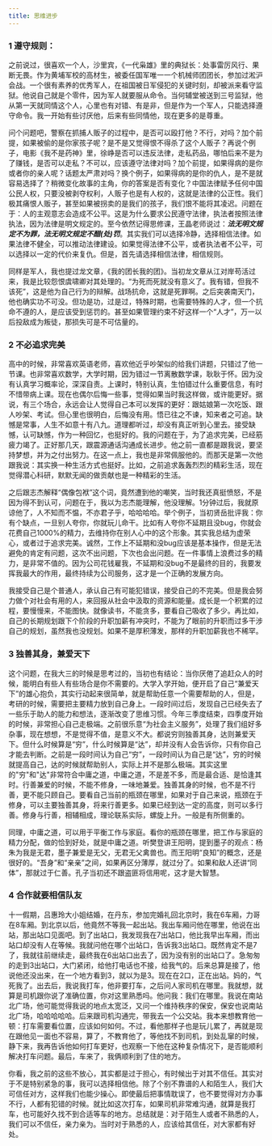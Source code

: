 ```yaml
---
title: 思维进步
---
```


### 1 遵守规则：
之前说过，很喜欢一个人，沙里宾，《一代枭雄》里的典狱长：处事雷厉风行、果断无畏。作为黄埔军校的高材生，被委任国军唯一一个机械师团团长，参加过淞沪会战。一个很有素养的优秀军人，在祖国被日军侵犯的关键时刻，却被派来看守监狱。他说自己就是个零件，因为军人就要服从命令。当何辅堂被送到三号监狱，他从第一天就同情这个人，心里也有对错、有是非，但是作为一个军人，只能选择遵守命令。我一开始有些讨厌他，后来有些同情他，现在更多的是尊重。

问个问题吧，警察在抓捕人贩子的过程中，是否可以殴打他？不行，对吗？加个前提，如果被偷的是你家孩子呢？是不是又觉得恨不得杀了这个人贩子？再说个例子，电影《我不是药神》里，徐峥是否可以违反法律，走私药品，哪怕后来不是为了赚钱，是否可以走私？不可以，应该遵守法律对吗？加个前提，如果得病的是你或者你的亲人呢？话题太严肃对吗？换个例子，如果得病的是你的仇人，是不是就容易选择了？稍微变化故事的主角，你的答案是否有变化？中国法律赋予任何中国公民人权，只要没被剥夺权利，人贩子也是有人权的，这就是法律的公正性。我们极其痛恨人贩子，甚至如果被拐卖的是我们的孩子，我们恨不能将其凌迟。问题在于：人的主观意志会造成不公平。这是为什么要求公民遵守法律，执法者按照法律执法，因为法律是明文规定的。至今依然记得思修课，王晶老师说过：***法无明文规定不为罪，法无明文规定不醋(处)罚***。其实我们可以选择冷静，选择相信法律。如果法律不健全，可以推动法律建设。如果觉得法律不公平，或者执法者不公平，可以选择以一定的代价来复仇。但是，首先请选择相信法律，相信规则。

同样是军人，我也提过龙文章，《我的团长我的团》。当初龙文章从江对岸苟活过来，我是比较怨恨虞啸卿对其处理的。“为死而死就没有意义了。我有错，但我不该死”，这是他为自己行为的辩解。战场抗命，这就是死罪啊。之后突袭南天门，他也确实功不可没。但功是功，过是过，特殊时期，也需要特殊的人才，但一个抗命不遵的人，是应该受到惩罚的。甚至如果管理约束不好这样一个“人才”，万一以后投敌成为叛徒，那损失可是不可估量的。

### 2 不必追求完美
高中的时候，非常喜欢英语老师，喜欢他近乎吵架似的给我们讲题，只错过了他一节课。也非常喜欢数学，大学时期，因为错过一节离散数学课，耿耿于怀。因为没有认真学习概率论，深深自责。上课时，特别认真，生怕错过什么重要信息，有时不惜带病上课。现在也偶尔后悔一些事，觉得如果当时我这样做，或许能更好。据说，有三个场合，永远会让人觉得自己本可以发挥的更好：跟姑娘第一次吃饭、跟人吵架、考试。但心里也很明白，后悔没有用。悟已往之不谏，知来者之可追。缺憾是常事，人生不如意十有八九。道理都听过，却没有真正听到心里去。接受缺憾，认可缺憾，作为一种回忆，也挺好的。我的问题在于，为了追求完美，已经筋疲力竭了。正好那几天，跟震源通话沟通成长进步。他之前一直都是跟我说，要坚持梦想，并为之付出努力。在这一点上，我也是非常佩服他的。而那天是第一次他跟我说：其实换一种生活方式也挺好。比如，之前追求轰轰烈烈的精彩生活，现在觉得潜心科研，默默无闻的做贡献也是一种精彩的生活。

之后跟志杰解释“偶像包袱”这个词，竟然遭到他的嘲笑，当时我还真挺愤怒，不是因为得不到认可，问题在于，我以为志杰能理解，他没理解。1分钟过后，我就原谅他了，人不知而不愠，不亦君子乎，哈哈哈哈。举个例子，当初贤岳批评我：你有个缺点，一旦别人夸你，你就玩儿命干。比如有人夸你不延期且没bug，你就会花费自己1000%的精力，去维持你在别人心中的这个形象。其实我总结为虚荣心，或者过于追求完美。诚然，工作上不延期和没bug应该是基本操作，但是无法避免的肯定有问题，这次不出问题，下次也会出问题。在一件事情上浪费过多的精力，是非常不值的。因为公司花钱雇我，不延期和没bug不是最终的目的，我要发挥我最大的作用，最终持续为公司服务，这才是一个正确的发展方向。

我接受自己是个普通人，承认自己有可能犯错误，接受自己的不完美。但是我会努力做个对社会有用的人，来回报从社会中汲取的资源和能量。成长是一个积累的过程，要慢慢来，不能图快。就像读书，不能贪多，要看自己吸收了多少。再比如，自己的长期规划跟下个阶段的升职加薪有冲突时，不能为了眼前的升职而过多干涉自己的规划，虽然我也没规划。如果不是厚积薄发，那样的升职加薪我也不稀罕。

### 3 独善其身，兼爱天下
这个问题，在我大三的时候是思考过的，当初也有结论：当你厌倦了追赶众人的时候，能明白有些人有些场合是你不需要的。大学入学开始，便开启了自己“兼爱天下”的雄心抱负，其实行动起来很简单，就是帮助任意一个需要帮助的人，但是，考研的时候，需要把主要精力放到自己身上。一段时间过后，发现自己已经失去了一些乐于助人的能力和想法，逐渐改变了思维习惯。今年三季度结束，四季度开始的时候，非常担心自己走极端。之前很乐意“为社会主义服务”，处理了我们组好多杂事，现在想想，不是觉得不值，是意义不大。都说穷则独善其身，达则兼爱天下。但什么时候算是“穷”，什么时候算是“达”，却并没有人会告诉你，只有你自己才能去判断。之前是一段时间认为自己“穷”，一段时间认为自己是“达”，穷的时候就提高自己，达的时候就帮助别人，实际上并不是那么极端。其实这里的"穷"和"达"非常符合中庸之道，中庸之道，不是差不多，而是最合适、是恰逢其时。行善兼爱的时候，不能不修身，一味地兼爱。独善其身的时候，也不是不行善，更不能只顾自己。要看自己当前的瓶颈在哪里，如果对于自己来说，瓶颈在于修身，可以主要独善其身，将来行善更多。如果已经到达一定的高度，则可以多行善。修身与行善，相辅相成，理论联系实际，螺旋上升。一般是有所侧重的。

同理，中庸之道，可以用于平衡工作与家庭。看你的瓶颈在哪里，把工作与家庭的精力分配，做的恰到好处，就是中庸之道。听樊登讲王阳明，提到墨子的观点：杨朱为我是无君，墨子兼爱是无父，无君无父禽兽也。而王阳明“良知”的概念，还是很好的。“吾身”和“亲亲”之间，如果再区分薄厚，就过分了。如果和敌人还讲“同体”，那就过于仁善。孔子当初还不跟盗匪将信用呢，这才是大智慧。

### 4 合作就要相信队友
十一假期，吕惠玲大小姐结婚，在丹东，参加完婚礼回北京时，我在6车厢，力哥在8车厢。到北京以后，他竟然不等我一起出站。我出车厢问他在哪里，他说在出站，那出站口见面吧。到了出站口，我发现我在7出站口，他比我早出车厢，而出站口却没有人在等候。我就问他在哪个出站口，告诉我3出站口。既然肯定不是7了，我就往前继续走，最终我在6出站口出去了，因为没有别的出站口了。急匆匆的走到3出站口，大门紧闭，给他打电话也不接，给我气的。后来总算是接了，他说他还没出来，在一个地方看到3，就以为是3。现在在2口，正在出站。妈的，气死我了。出去后，我说我打车，他非要打车，之后问人家司机在哪里。我就想，就算是司机跟你说了准确位置，你对这里熟悉吗。他问我：我们在哪里。我说在南站北广场，他可能觉得我说的地点太宽泛，又问一个维持秩序的保安，保安也说南站北广场，哈哈哈哈哈。后来跟司机沟通完，带我去一个公交站。我本来想教育他一顿：打车需要看位置，应该如何如何。不过，看他那样子也是玩儿累了，再就是现在跟他见一面也不容易，算了，不教育他了，等他找不到司机，到处乱窜的时候，静下来，我再告诉他如何打车更好，也观察一下他在这种复杂情况下，是否能顺利解决打车问题。最后，车来了，我俩顺利到了住的地方。

你看，我之前的这些不放心，其实都是过于担心，有时候出于对其不信任。其实对于不是特别紧急的事，我可以选择相信他。除了个别不靠谱的人和陌生人，我们大可信任对方，这样我们也能少操心。即使最后把事情耽误了，也不要觉得对方办事不行，人都有犯错的时候。就比如这次打车，如果司机非常难沟通，就算是我打车，也可能好久找不到合适等车的地方。总结就是：对于陌生人或者不熟悉的人，我们可以不信任，亲力亲为。当时对于熟悉的人，应该给其信任，对大家都有好处。
